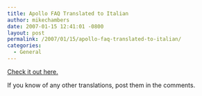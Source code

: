 ```yaml
---
title: Apollo FAQ Translated to Italian
author: mikechambers
date: 2007-01-15 12:41:01 -0800
layout: post
permalink: /2007/01/15/apollo-faq-translated-to-italian/
categories:
  - General
---
```



[Check it out here.][1]

If you know of any other translations, post them in the comments.

 [1]: http://casario.blogs.com/mmworld/2007/01/apollo_faq_tran.html